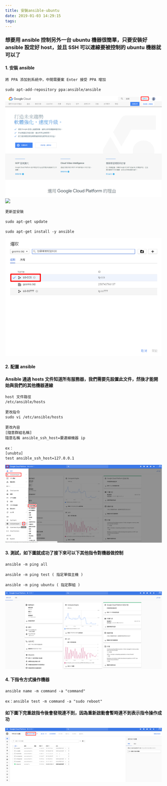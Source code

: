 ```yaml
---
title: 安裝ansible-ubuntu
date: 2019-01-03 14:29:15
tags:
---
```


### 想要用 ansible 控制另外一台 ubuntu 機器很簡單，只要安裝好 ansible 設定好 host，並且 SSH 可以連線要被控制的 ubuntu 機器就可以了

#### 1. 安裝 ansible

```
將 PPA 添加到系統中，中間需要案 Enter 接受 PPA 增加

sudo apt-add-repository ppa:ansible/ansible
```

![ ](images/1.png)
![ ](images/2.png)

```
更新並安裝

sudo apt-get update

sudo apt-get install -y ansible
```

![ ](images/3.png)

#### 2. 配置 ansible

#### Ansible 通過 hosts 文件知道所有服務器，我們需要先設置此文件，然後才能開始與我們的其他機器連線

```
host 文件路徑
/etc/ansible/hosts

更改指令
sudo vi /etc/ansible/hosts

更改內容
[隨意群組名稱]
隨意名稱 ansible_ssh_host=要連線機器 ip

ex：
[unubtu]
test ansible_ssh_host=127.0.0.1
```

![ ](images/4.png)

#### 3. 測試，如下圖就成功了接下來可以下其他指令對機器做控制

```
ansible -m ping all

ansible -m ping test ( 指定單個主機 )

ansible -m ping ubuntu ( 指定群組 )
```

![ ](images/5.png)

#### 4. 下指令方式操作機器

```
ansible name -m command -a "command"

ex：ansible test -m command -a "sudo reboot"
```

#### 如下圖下完重啟指令後會發現連不到，因為重新啟動會暫時連不到表示指令操作成功

![ ](images/6.png)